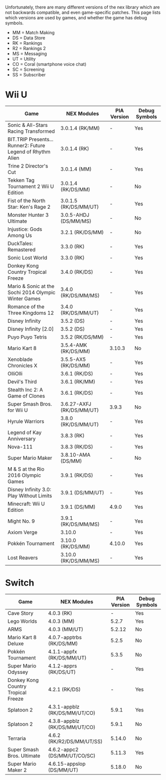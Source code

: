 Unfortunately, there are many different versions of the nex library which are not backwards compatible, and even game-specific patches. This page lists which versions are used by games, and whether the game has debug symbols.

* MM = Match Making
* DS = Data Store
* RK = Rankings
* R2 = Rankings 2
* MS = Messaging
* UT = Utility
* CO = Coral (smartphone voice chat)
* SC = Screening
* SS = Subscriber

# Wii U
| Game | NEX Modules | PIA Version | Debug Symbols |
| --- | --- | --- | --- |
| Sonic & All-Stars Racing Transformed | 3.0.1.4 (RK/MM) | - | Yes |
| BIT.TRIP Presents... Runner2: Future Legend of Rhythm Alien | 3.0.1.4 (RK) | - | Yes |
| Trine 2 Director's Cut | 3.0.1.4 (MM) | - | Yes |
| Tekken Tag Tournament 2 Wii U Edition | 3.0.1.4 (RK/DS/MM) | - | No |
| Fist of the North Star: Ken's Rage 2 | 3.0.1.5 (RK/DS/MM/UT) | - | Yes |
| Monster Hunter 3 Ultimate | 3.0.5-AHDJ (DS/MM/MS) | - | No |
| Injustice: Gods Among Us | 3.2.1 (RK/DS/MM) | - | No |
| DuckTales: Remastered | 3.3.0 (RK) | - | Yes |
| Sonic Lost World | 3.3.0 (RK) | - | Yes |
| Donkey Kong Country Tropical Freeze | 3.4.0 (RK/DS) | - | Yes |
| Mario & Sonic at the Sochi 2014 Olympic Winter Games | 3.4.0 (RK/DS/MM/MS) | - | Yes |
| Romance of the Three Kingdoms 12 | 3.4.0 (RK/DS/MM/UT) | - | Yes |
| Disney Infinity | 3.5.2 (DS) | - | Yes |
| Disney Infinity [2.0] | 3.5.2 (DS) | - | Yes |
| Puyo Puyo Tetris | 3.5.2 (RK/DS/MM) | - | Yes |
| Mario Kart 8 | 3.5.4-AMK (RK/DS/MM) | 3.10.3 | No |
| Xenoblade Chronicles X | 3.5.5-AX5 (RK/DS/MM) | - | Yes |
| OlliOlli | 3.6.1 (RK/DS) | - | Yes |
| Devil's Third | 3.6.1 (RK/MM) | - | Yes |
| Stealth Inc 2: A Game of Clones | 3.6.1 (RK/DS) | - | Yes |
| Super Smash Bros. for Wii U | 3.6.27-AXFJ (RK/DS/MM/UT) | 3.9.3 | No |
| Hyrule Warriors | 3.8.0 (RK/DS/MM/UT) | - | Yes |
| Legend of Kay Anniversary | 3.8.3 (RK) | - | Yes |
| Nova-111 | 3.8.3 (RK/DS) | - | Yes |
| Super Mario Maker | 3.8.10-AMA (DS/MM) | - | No |
| M & S at the Rio 2016 Olympic Games | 3.9.1 (RK/DS) | - | Yes |
| Disney Infinity 3.0: Play Without Limits | 3.9.1 (DS/MM/UT) | - | Yes |
| Minecraft: Wii U Edition | 3.9.1 (DS/MM) | 4.9.0 | Yes |
| Might No. 9 | 3.9.1 (RK/DS/MM/MS) | - | Yes |
| Axiom Verge | 3.10.0 | - | Yes |
| Pokkén Tournament | 3.10.0 (RK/DS/MM) | 4.10.0 | Yes |
| Lost Reavers | 3.10.0 (RK/DS/MM/MS) | - | Yes |

# Switch
| Game | NEX Modules | PIA Version | Debug Symbols |
| --- | --- | --- | --- |
| Cave Story | 4.0.3 (RK) | - | Yes |
| Lego Worlds | 4.0.3 (MM) | 5.2.7 | Yes |
| ARMS | 4.0.3 (MM/UT) | 5.2.12 | No |
| Mario Kart 8 Deluxe | 4.0.7-apptrbs (RK/DS/MM) | 5.2.5 | No |
| Pokkén Tournament | 4.1.1-appfx (RK/DS/MM/UT) | 5.3.5 | No |
| Super Mario Odyssey | 4.1.2-apprs (RK/DS/UT) | - | Yes |
| Donkey Kong Country Tropical Freeze | 4.2.1 (RK/DS) | - | Yes |
| Splatoon 2 | 4.3.1-appblz (RK/DS/MM/UT/CO) | 5.9.1 | Yes |
| Splatoon 2 | 4.3.8-appblz (RK/DS/MM/UT/CO) | 5.9.1 | No |
| Terraria | 4.6.2 (RK/R2/DS/MM/UT/SS) | 5.14.0 | No |
| Super Smash Bros. Ultimate | 4.6.2-appc2 (DS/MM/UT/CO/SC) | 5.11.3 | Yes |
| Super Mario Maker 2 | 4.6.15-appslop (DS/MM/UT) | 5.18.0 | No |